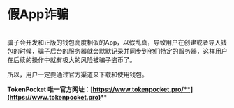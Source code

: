 # 假App诈骗

\
骗子会开发和正版的钱包高度相似的App，以假乱真，导致用户在创建或者导入钱包的时候，骗子后台的服务器就会默默记录并同步到他们特定的服务器，这样用户在后续的操作中就有极大的风险被骗子盗币了。

所以，用户一定要通过官方渠道来下载和使用钱包。

**TokenPocket 唯一官方网址：**[**https://www.tokenpocket.pro/**](https://www.tokenpocket.pro)****
